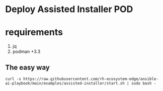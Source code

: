 # Deploy Assisted Installer POD

# requirements

1. jq
2. podman +3.3


## The easy way 

```shell
curl -s https://raw.githubusercontent.com/rh-ecosystem-edge/ansible-ai-playbook/main/examples/assisted-installer/start.sh | sudo bash -

```
